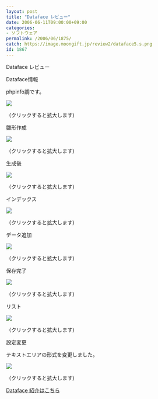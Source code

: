 ```yaml
---
layout: post
title: "Dataface レビュー"
date: 2006-06-11T09:00:00+09:00
categories:
- ソフトウェア
permalink: /2006/06/1875/
catch: https://image.moongift.jp/review2/dataface5.s.png
id: 1867
---
```

Dataface レビュー  
<!--more-->

Dataface情報

  

phpinfo調です。

  

[![](https://image.moongift.jp/review2/dataface1.s.png)](https://image.moongift.jp/review2/dataface1.png)  
  
（クリックすると拡大します)

  

雛形作成

  

[![](https://image.moongift.jp/review2/dataface2.s.png)](https://image.moongift.jp/review2/dataface2.png)  
  
（クリックすると拡大します)

  

生成後

  

[![](https://image.moongift.jp/review2/dataface3.s.png)](https://image.moongift.jp/review2/dataface3.png)  
  
（クリックすると拡大します)

  

インデックス

  

[![](https://image.moongift.jp/review2/dataface4.s.png)](https://image.moongift.jp/review2/dataface4.png)  
  
（クリックすると拡大します)

  

データ追加

  

[![](https://image.moongift.jp/review2/dataface5.s.png)](https://image.moongift.jp/review2/dataface5.png)  
  
（クリックすると拡大します)

  

保存完了

  

[![](https://image.moongift.jp/review2/dataface6.s.png)](https://image.moongift.jp/review2/dataface6.png)  
  
（クリックすると拡大します)

  

リスト

  

  

[![](https://image.moongift.jp/review2/dataface7.s.png)](https://image.moongift.jp/review2/dataface7.png)  
  
（クリックすると拡大します)

  

設定変更

  

テキストエリアの形式を変更しました。

  

[![](https://image.moongift.jp/review2/dataface8.s.png)](https://image.moongift.jp/review2/dataface8.png)  
  
（クリックすると拡大します)

  

[Dataface 紹介はこちら](http://oss.moongift.jp/intro/i-1867.html)

